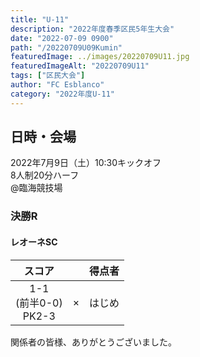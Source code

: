 ```yaml
---
title: "U-11"
description: "2022年度春季区民5年生大会"
date: "2022-07-09 0900"
path: "/20220709U09Kumin"
featuredImage: ../images/20220709U11.jpg
featuredImageAlt: "20220709U11"
tags: ["区民大会"]
author: "FC Esblanco"
category: "2022年度U-11"
---
```


## 日時・会場

2022年7月9日（土）10:30キックオフ  
8人制20分ハーフ  
@臨海競技場

### 決勝R

#### レオーネSC

| スコア |   | 得点者  |
|:------:|:-:|:--------|
| 1-1<br>(前半0-0)<br/>PK2-3 | × |はじめ|

関係者の皆様、ありがとうございました。
